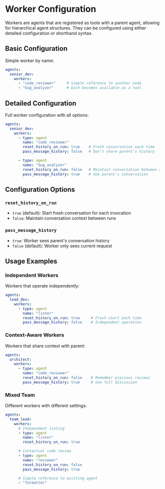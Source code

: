 # Worker Configuration

Workers are agents that are registered as tools with a parent agent, allowing for hierarchical agent structures. They can be configured using either detailed configuration or shorthand syntax.

## Basic Configuration
Simple worker by name:
```yaml
agents:
  senior_dev:
    workers:
      - "code_reviewer"     # Simple reference to another node
      - "bug_analyzer"      # Each becomes available as a tool
```

## Detailed Configuration
Full worker configuration with all options:
```yaml
agents:
  senior_dev:
    workers:
      - type: agent
        name: "code_reviewer"
        reset_history_on_run: true    # Fresh conversation each time
        pass_message_history: false   # Don't share parent's history

      - type: agent
        name: "bug_analyzer"
        reset_history_on_run: false   # Maintain conversation between runs
        pass_message_history: true    # See parent's conversation
```

## Configuration Options

### `reset_history_on_run`
- `true` (default): Start fresh conversation for each invocation
- `false`: Maintain conversation context between runs

### `pass_message_history`
- `true`: Worker sees parent's conversation history
- `false` (default): Worker only sees current request


## Usage Examples

### Independent Workers
Workers that operate independently:
```yaml
agents:
  lead_dev:
    workers:
      - type: agent
        name: "linter"
        reset_history_on_run: true     # Fresh start each time
        pass_message_history: false    # Independent operation
```

### Context-Aware Workers
Workers that share context with parent:
```yaml
agents:
  architect:
    workers:
      - type: agent
        name: "code_reviewer"
        reset_history_on_run: false    # Remember previous reviews
        pass_message_history: true     # See full discussion
```

### Mixed Team
Different workers with different settings:
```yaml
agents:
  team_lead:
    workers:
      # Independent linting
      - type: agent
        name: "linter"
        reset_history_on_run: true

      # Contextual code review
      - type: agent
        name: "reviewer"
        reset_history_on_run: false
        pass_message_history: true

      # Simple reference to existing agent
      - "formatter"
```
